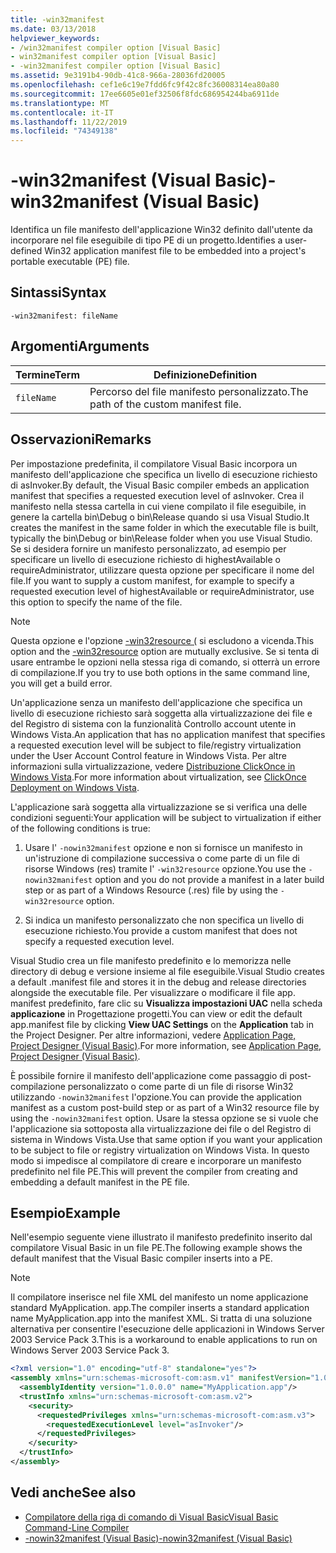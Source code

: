 ```yaml
---
title: -win32manifest
ms.date: 03/13/2018
helpviewer_keywords:
- /win32manifest compiler option [Visual Basic]
- win32manifest compiler option [Visual Basic]
- -win32manifest compiler option [Visual Basic]
ms.assetid: 9e3191b4-90db-41c8-966a-28036fd20005
ms.openlocfilehash: cef1e6c19e7fdd6fc9f42c8fc36008314ea80a80
ms.sourcegitcommit: 17ee6605e01ef32506f8fdc686954244ba6911de
ms.translationtype: MT
ms.contentlocale: it-IT
ms.lasthandoff: 11/22/2019
ms.locfileid: "74349138"
---
```

# <a name="-win32manifest-visual-basic"></a><span data-ttu-id="19df7-102">-win32manifest (Visual Basic)</span><span class="sxs-lookup"><span data-stu-id="19df7-102">-win32manifest (Visual Basic)</span></span>
<span data-ttu-id="19df7-103">Identifica un file manifesto dell'applicazione Win32 definito dall'utente da incorporare nel file eseguibile di tipo PE di un progetto.</span><span class="sxs-lookup"><span data-stu-id="19df7-103">Identifies a user-defined Win32 application manifest file to be embedded into a project's portable executable (PE) file.</span></span>  
  
## <a name="syntax"></a><span data-ttu-id="19df7-104">Sintassi</span><span class="sxs-lookup"><span data-stu-id="19df7-104">Syntax</span></span>  
  
```console  
-win32manifest: fileName  
```  
  
## <a name="arguments"></a><span data-ttu-id="19df7-105">Argomenti</span><span class="sxs-lookup"><span data-stu-id="19df7-105">Arguments</span></span>  
  
|<span data-ttu-id="19df7-106">Termine</span><span class="sxs-lookup"><span data-stu-id="19df7-106">Term</span></span>|<span data-ttu-id="19df7-107">Definizione</span><span class="sxs-lookup"><span data-stu-id="19df7-107">Definition</span></span>|  
|---|---|  
|`fileName`|<span data-ttu-id="19df7-108">Percorso del file manifesto personalizzato.</span><span class="sxs-lookup"><span data-stu-id="19df7-108">The path of the custom manifest file.</span></span>|  
  
## <a name="remarks"></a><span data-ttu-id="19df7-109">Osservazioni</span><span class="sxs-lookup"><span data-stu-id="19df7-109">Remarks</span></span>  
 <span data-ttu-id="19df7-110">Per impostazione predefinita, il compilatore Visual Basic incorpora un manifesto dell'applicazione che specifica un livello di esecuzione richiesto di asInvoker.</span><span class="sxs-lookup"><span data-stu-id="19df7-110">By default, the Visual Basic compiler embeds an application manifest that specifies a requested execution level of asInvoker.</span></span> <span data-ttu-id="19df7-111">Crea il manifesto nella stessa cartella in cui viene compilato il file eseguibile, in genere la cartella bin\Debug o bin\Release quando si usa Visual Studio.</span><span class="sxs-lookup"><span data-stu-id="19df7-111">It creates the manifest in the same folder in which the executable file is built, typically the bin\Debug or bin\Release folder when you use Visual Studio.</span></span> <span data-ttu-id="19df7-112">Se si desidera fornire un manifesto personalizzato, ad esempio per specificare un livello di esecuzione richiesto di highestAvailable o requireAdministrator, utilizzare questa opzione per specificare il nome del file.</span><span class="sxs-lookup"><span data-stu-id="19df7-112">If you want to supply a custom manifest, for example to specify a requested execution level of highestAvailable or requireAdministrator, use this option to specify the name of the file.</span></span>  
  
> [!NOTE]
> <span data-ttu-id="19df7-113">Questa opzione e l'opzione [-win32resource (](../../../visual-basic/reference/command-line-compiler/win32resource.md) si escludono a vicenda.</span><span class="sxs-lookup"><span data-stu-id="19df7-113">This option and the [-win32resource](../../../visual-basic/reference/command-line-compiler/win32resource.md) option are mutually exclusive.</span></span> <span data-ttu-id="19df7-114">Se si tenta di usare entrambe le opzioni nella stessa riga di comando, si otterrà un errore di compilazione.</span><span class="sxs-lookup"><span data-stu-id="19df7-114">If you try to use both options in the same command line, you will get a build error.</span></span>  
  
 <span data-ttu-id="19df7-115">Un'applicazione senza un manifesto dell'applicazione che specifica un livello di esecuzione richiesto sarà soggetta alla virtualizzazione dei file e del Registro di sistema con la funzionalità Controllo account utente in Windows Vista.</span><span class="sxs-lookup"><span data-stu-id="19df7-115">An application that has no application manifest that specifies a requested execution level will be subject to file/registry virtualization under the User Account Control feature in Windows Vista.</span></span> <span data-ttu-id="19df7-116">Per altre informazioni sulla virtualizzazione, vedere [Distribuzione ClickOnce in Windows Vista](/visualstudio/deployment/clickonce-deployment-on-windows-vista).</span><span class="sxs-lookup"><span data-stu-id="19df7-116">For more information about virtualization, see [ClickOnce Deployment on Windows Vista](/visualstudio/deployment/clickonce-deployment-on-windows-vista).</span></span>  
  
 <span data-ttu-id="19df7-117">L'applicazione sarà soggetta alla virtualizzazione se si verifica una delle condizioni seguenti:</span><span class="sxs-lookup"><span data-stu-id="19df7-117">Your application will be subject to virtualization if either of the following conditions is true:</span></span>  
  
1. <span data-ttu-id="19df7-118">Usare l' `-nowin32manifest` opzione e non si fornisce un manifesto in un'istruzione di compilazione successiva o come parte di un file di risorse Windows (res) tramite l' `-win32resource` opzione.</span><span class="sxs-lookup"><span data-stu-id="19df7-118">You use the `-nowin32manifest` option and you do not provide a manifest in a later build step or as part of a Windows Resource (.res) file by using the `-win32resource` option.</span></span>  
  
2. <span data-ttu-id="19df7-119">Si indica un manifesto personalizzato che non specifica un livello di esecuzione richiesto.</span><span class="sxs-lookup"><span data-stu-id="19df7-119">You provide a custom manifest that does not specify a requested execution level.</span></span>  
  
 <span data-ttu-id="19df7-120">Visual Studio crea un file manifesto predefinito e lo memorizza nelle directory di debug e versione insieme al file eseguibile.</span><span class="sxs-lookup"><span data-stu-id="19df7-120">Visual Studio creates a default .manifest file and stores it in the debug and release directories alongside the executable file.</span></span> <span data-ttu-id="19df7-121">Per visualizzare o modificare il file app. manifest predefinito, fare clic su **Visualizza impostazioni UAC** nella scheda **applicazione** in Progettazione progetti.</span><span class="sxs-lookup"><span data-stu-id="19df7-121">You can view or edit the default app.manifest file by clicking **View UAC Settings** on the **Application** tab in the Project Designer.</span></span> <span data-ttu-id="19df7-122">Per altre informazioni, vedere [Application Page, Project Designer (Visual Basic)](/visualstudio/ide/reference/application-page-project-designer-visual-basic).</span><span class="sxs-lookup"><span data-stu-id="19df7-122">For more information, see [Application Page, Project Designer (Visual Basic)](/visualstudio/ide/reference/application-page-project-designer-visual-basic).</span></span>  
  
 <span data-ttu-id="19df7-123">È possibile fornire il manifesto dell'applicazione come passaggio di post-compilazione personalizzato o come parte di un file di risorse Win32 utilizzando `-nowin32manifest` l'opzione.</span><span class="sxs-lookup"><span data-stu-id="19df7-123">You can provide the application manifest as a custom post-build step or as part of a Win32 resource file by using the `-nowin32manifest` option.</span></span> <span data-ttu-id="19df7-124">Usare la stessa opzione se si vuole che l'applicazione sia sottoposta alla virtualizzazione dei file o del Registro di sistema in Windows Vista.</span><span class="sxs-lookup"><span data-stu-id="19df7-124">Use that same option if you want your application to be subject to file or registry virtualization on Windows Vista.</span></span> <span data-ttu-id="19df7-125">In questo modo si impedisce al compilatore di creare e incorporare un manifesto predefinito nel file PE.</span><span class="sxs-lookup"><span data-stu-id="19df7-125">This will prevent the compiler from creating and embedding a default manifest in the PE file.</span></span>  
  
## <a name="example"></a><span data-ttu-id="19df7-126">Esempio</span><span class="sxs-lookup"><span data-stu-id="19df7-126">Example</span></span>  
 <span data-ttu-id="19df7-127">Nell'esempio seguente viene illustrato il manifesto predefinito inserito dal compilatore Visual Basic in un file PE.</span><span class="sxs-lookup"><span data-stu-id="19df7-127">The following example shows the default manifest that the Visual Basic compiler inserts into a PE.</span></span>  
  
> [!NOTE]
> <span data-ttu-id="19df7-128">Il compilatore inserisce nel file XML del manifesto un nome applicazione standard MyApplication. app.</span><span class="sxs-lookup"><span data-stu-id="19df7-128">The compiler inserts a standard application name MyApplication.app into the manifest XML.</span></span> <span data-ttu-id="19df7-129">Si tratta di una soluzione alternativa per consentire l'esecuzione delle applicazioni in Windows Server 2003 Service Pack 3.</span><span class="sxs-lookup"><span data-stu-id="19df7-129">This is a workaround to enable applications to run on Windows Server 2003 Service Pack 3.</span></span>  
  
```xml  
<?xml version="1.0" encoding="utf-8" standalone="yes"?>  
<assembly xmlns="urn:schemas-microsoft-com:asm.v1" manifestVersion="1.0">  
  <assemblyIdentity version="1.0.0.0" name="MyApplication.app"/>  
  <trustInfo xmlns="urn:schemas-microsoft-com:asm.v2">  
    <security>  
      <requestedPrivileges xmlns="urn:schemas-microsoft-com:asm.v3">  
        <requestedExecutionLevel level="asInvoker"/>  
      </requestedPrivileges>  
    </security>  
  </trustInfo>  
</assembly>  
```  
  
## <a name="see-also"></a><span data-ttu-id="19df7-130">Vedi anche</span><span class="sxs-lookup"><span data-stu-id="19df7-130">See also</span></span>

- [<span data-ttu-id="19df7-131">Compilatore della riga di comando di Visual Basic</span><span class="sxs-lookup"><span data-stu-id="19df7-131">Visual Basic Command-Line Compiler</span></span>](../../../visual-basic/reference/command-line-compiler/index.md)
- [<span data-ttu-id="19df7-132">-nowin32manifest (Visual Basic)</span><span class="sxs-lookup"><span data-stu-id="19df7-132">-nowin32manifest (Visual Basic)</span></span>](../../../visual-basic/reference/command-line-compiler/nowin32manifest.md)
